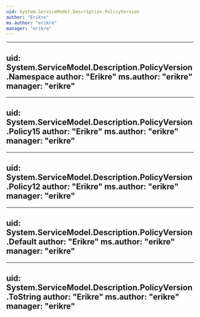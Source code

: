 ```yaml
---
uid: System.ServiceModel.Description.PolicyVersion
author: "Erikre"
ms.author: "erikre"
manager: "erikre"
---
```


---
uid: System.ServiceModel.Description.PolicyVersion.Namespace
author: "Erikre"
ms.author: "erikre"
manager: "erikre"
---

---
uid: System.ServiceModel.Description.PolicyVersion.Policy15
author: "Erikre"
ms.author: "erikre"
manager: "erikre"
---

---
uid: System.ServiceModel.Description.PolicyVersion.Policy12
author: "Erikre"
ms.author: "erikre"
manager: "erikre"
---

---
uid: System.ServiceModel.Description.PolicyVersion.Default
author: "Erikre"
ms.author: "erikre"
manager: "erikre"
---

---
uid: System.ServiceModel.Description.PolicyVersion.ToString
author: "Erikre"
ms.author: "erikre"
manager: "erikre"
---
